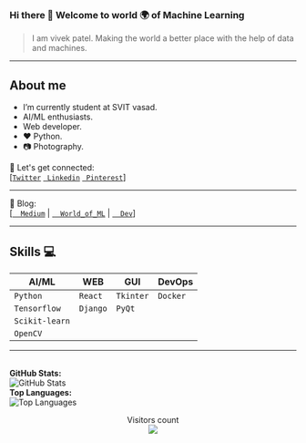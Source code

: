 ### Hi there 👋 Welcome to world 🌍 of Machine Learning 
  > I am vivek patel.
  > Making the world a better place with the help of data and machines.

---

## About me
- I’m currently student at SVIT vasad.<br>
- AI/ML enthusiasts.<br>
- Web developer. <br>
- :heart: Python.
- :camera: Photography.<br>

🤝 Let's get connected:<br>
      [[`Twitter`](https://www.twitter.com/Vivek2509_)
      [` Linkedin`](https://www.linkedin.com/in/vivek2509/)
      [` Pinterest`](https://in.pinterest.com/Vivek2509_/)]

--- 

📖 Blog: <br>
  [[`  Medium`](https://vivek2509.medium.com/) | [`  World_of_ML`](https://vivek2509.github.io/World_of_ML/) | [`  Dev`](https://dev.to/vivek2509)]
  
---

## Skills :computer:


| **AI/ML**     | **WEB**       | **GUI**       | **DevOps**    |
| ------------- | ------------- | ------------- | ------------- |
| `Python`      | `React`       | `Tkinter`     | `Docker`      |
| `Tensorflow`  | `Django`      | `PyQt`        |
| `Scikit-learn`|               |               |
| `OpenCV`      |               |               |


---

<br>
<b>GitHub Stats:</b><br/>
  <img alt="GitHub Stats" src="https://github-readme-stats.vercel.app/api?username=Vivek2509&count_private=true&&show_icons=true&theme=dark"/> 
<br>
<b>Top Languages:</b><br/>
  <img alt="Top Languages" src="https://github-readme-stats.vercel.app/api/top-langs/?username=Vivek2509"><br>
<p align="center"> 
  Visitors count<br>
  <img src="https://profile-counter.glitch.me/Vivek2509/count.svg" />
</p>
